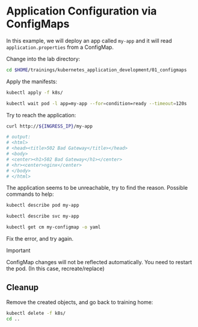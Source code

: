 # Application Configuration via ConfigMaps

In this example, we will deploy an app called `my-app` and it will read `application.properties` from a ConfigMap.

Change into the lab directory:

```bash
cd $HOME/trainings/kubernetes_application_development/01_configmaps
```

Apply the manifests:

```bash
kubectl apply -f k8s/

kubectl wait pod -l app=my-app --for=condition=ready --timeout=120s
```

Try to reach the application:

```bash
curl http://${INGRESS_IP}/my-app

# output:
# <html>
# <head><title>502 Bad Gateway</title></head>
# <body>
# <center><h1>502 Bad Gateway</h1></center>
# <hr><center>nginx</center>
# </body>
# </html>
```

The application seems to be unreachable, try to find the reason. Possible commands to help:

```bash
kubectl describe pod my-app

kubectl describe svc my-app

kubectl get cm my-configmap -o yaml
```

Fix the error, and try again.

> [!IMPORTANT]  
> ConfigMap changes will not be reflected automatically. You need to restart the pod. (In this case, recreate/replace)


## Cleanup

Remove the created objects, and go back to training home:

```bash
kubectl delete -f k8s/
cd ..
```